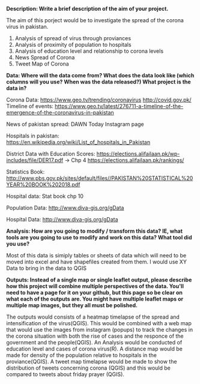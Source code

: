 **Description: Write a brief description of the aim of your project.**

The aim of this porject would be to investigate the spread of the corona virus in pakistan. 
1. Analysis of spread of virus through proviances
2. Analysis of proximity of population to hospitals
3. Analysis of education level and relationship to corona levels 
4. News Spread of Corona 
5. Tweet Map of Corona 

**Data: Where will the data come from? What does the data look like (which columns will you use? When was the data released?) What project is the data in?**

Corona Data: https://www.geo.tv/trending/coronavirus
             http://covid.gov.pk/
Timeline of events: https://www.geo.tv/latest/276711-a-timeline-of-the-emergence-of-the-coronavirus-in-pakistan

News of pakistan spread: DAWN Today Instagram page

Hospitals in pakistan: https://en.wikipedia.org/wiki/List_of_hospitals_in_Pakistan 

District Data with Education Scores: https://elections.alifailaan.pk/wp-includes/file/DER17.pdf -> Chp 4
                                     https://elections.alifailaan.pk/rankings/

Statistics Book: http://www.pbs.gov.pk/sites/default/files//PAKISTAN%20STATISTICAL%20YEAR%20BOOK%202018.pdf

Hospital data: Stat book chp 10

Population Data: http://www.diva-gis.org/gData

Hospital Data: http://www.diva-gis.org/gData


**Analysis: How are you going to modify / transform this data? IE, what tools are you going to use to modify and work on this data? What tool did you use?**

Most of this data is simiply tables or sheets of data which will need to be moved into excel and have shapefiles created from them.
I would use XY Data to bring in the data to QGIS

**Outputs: Instead of a single map or single leaflet output, please describe how this project will combine multiple perspectives of the data.
You'll need to have a page for it on your github, but this page so be clear on what each of the outputs are. 
You might have multiple leaflet maps or multiple map images, but they all must be polished.**

The outputs would consists of a heatmap timelapse of the spread and intensification of the virus(QGIS). This would be combined with a web map 
that would use the images from instagram (popups) to track the changes in the corona situation with both the rise of cases and the responce of the 
government and the people(QGIS). An Analysis would be conducted of education level and cases of corona virus(R). A distance map would be made for 
density of the population relative to hospitals in the proviance(QGIS). A tweet map timelapse would be made to show the distribution of tweets 
concerning corona (QGIS) and this would be compared to tweets about friday prayer (QGIS).
